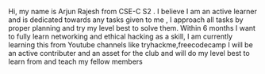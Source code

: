 Hi, my name is Arjun Rajesh from CSE-C S2 .
I believe I am an active learner and is dedicated towards any tasks given to me , I approach all tasks by proper planning and try my level best to solve them.
Within 6 months I want to fully learn networking and ethical hacking as a skill, I am currently learning this from Youtube channels like tryhackme,freecodecamp
I will be an active contributer and an asset for the club and will do my level best to learn  from and teach my fellow members
